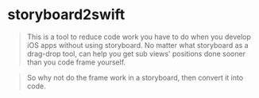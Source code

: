 # storyboard2swift

> This is a tool to reduce code work you have to do when you develop iOS apps without using storyboard.
No matter what storyboard as a drag-drop tool, can help you get sub views' positions done sooner than you code frame yourself.

> So why not do the frame work in a storyboard, then convert it into code. 
